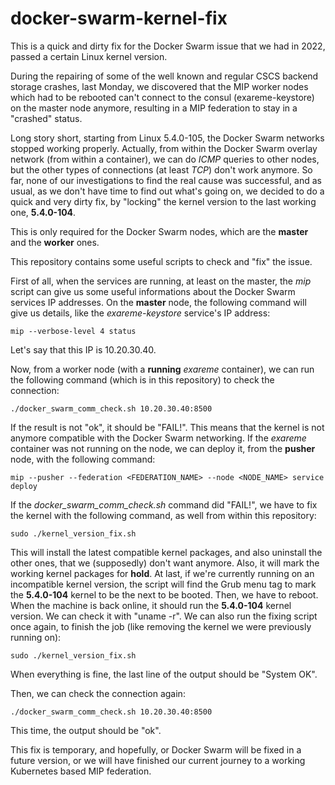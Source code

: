 # docker-swarm-kernel-fix
This is a quick and dirty fix for the Docker Swarm issue that we had in 2022, passed a certain Linux kernel version.

During the repairing of some of the well known and regular CSCS backend storage crashes, last Monday, we discovered that the MIP worker nodes which had to be rebooted can't connect to the consul (exareme-keystore) on the master node anymore, resulting in a MIP federation to stay in a "crashed" status.

Long story short, starting from Linux 5.4.0-105, the Docker Swarm networks stopped working properly.
Actually, from within the Docker Swarm overlay network (from within a container), we can do *ICMP* queries to other nodes, but the other types of connections (at least *TCP*) don't work anymore.
So far, none of our investigations to find the real cause was successful, and as usual, as we don't have time to find out what's going on, we decided to do a quick and very dirty fix, by "locking" the kernel version to the last working one, **5.4.0-104**.

This is only required for the Docker Swarm nodes, which are the **master** and the **worker** ones.

This repository contains some useful scripts to check and "fix" the issue.

First of all, when the services are running, at least on the master, the *mip* script can give us some useful informations about the Docker Swarm services IP addresses.
On the **master** node, the following command will give us details, like the *exareme-keystore* service's IP address:

```
mip --verbose-level 4 status
```

Let's say that this IP is 10.20.30.40.

Now, from a worker node (with a **running** *exareme* container), we can run the following command (which is in this repository) to check the connection:

```
./docker_swarm_comm_check.sh 10.20.30.40:8500
```

If the result is not "ok", it should be "FAIL!". This means that the kernel is not anymore compatible with the Docker Swarm networking.
If the *exareme* container was not running on the node, we can deploy it, from the **pusher** node, with the following command:

```
mip --pusher --federation <FEDERATION_NAME> --node <NODE_NAME> service deploy
```

If the *docker_swarm_comm_check.sh* command did "FAIL!", we have to fix the kernel with the following command, as well from within this repository:

```
sudo ./kernel_version_fix.sh
```

This will install the latest compatible kernel packages, and also uninstall the other ones, that we (supposedly) don't want anymore. Also, it will mark the working kernel packages for **hold**.
At last, if we're currently running on an incompatible kernel version, the script will find the Grub menu tag to mark the **5.4.0-104** kernel to be the next to be booted.
Then, we have to reboot.
When the machine is back online, it should run the **5.4.0-104** kernel version. We can check it with "uname -r".
We can also run the fixing script once again, to finish the job (like removing the kernel we were previously running on):

```
sudo ./kernel_version_fix.sh
```

When everything is fine, the last line of the output should be "System OK".

Then, we can check the connection again:

```
./docker_swarm_comm_check.sh 10.20.30.40:8500
```

This time, the output should be "ok".

This fix is temporary, and hopefully, or Docker Swarm will be fixed in a future version, or we will have finished our current journey to a working Kubernetes based MIP federation.
